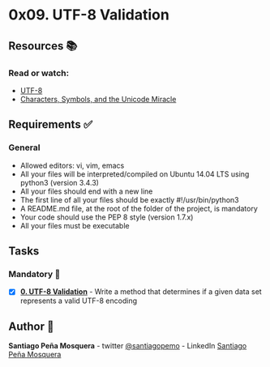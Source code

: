 # 0x09. UTF-8 Validation
## Resources :books:
### Read or watch:

* [UTF-8]()
* [Characters, Symbols, and the Unicode Miracle]()
## Requirements :white_check_mark:
### General
* Allowed editors: vi, vim, emacs
* All your files will be interpreted/compiled on Ubuntu 14.04 LTS using python3 (version 3.4.3)
* All your files should end with a new line
* The first line of all your files should be exactly #!/usr/bin/python3
* A README.md file, at the root of the folder of the project, is mandatory
* Your code should use the PEP 8 style (version 1.7.x)
* All your files must be executable
## Tasks
### Mandatory :page_with_curl:
- [x] **[0. UTF-8 Validation](./0-validate_utf8.py)** - Write a method that determines if a given data set represents a valid UTF-8 encoding
## Author :pencil:
**Santiago Peña Mosquera** - twitter [@santiagopemo](https://twitter.com/santiagopemo) - LinkedIn [Santiago Peña Mosquera](https://www.linkedin.com/in/santiago-pe%C3%B1a-mosquera-abaa20196/)
